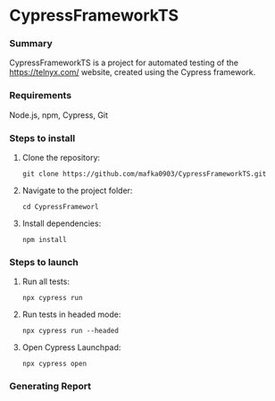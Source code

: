 # CypressFrameworkTS

### Summary

CypressFrameworkTS is a project for automated testing of the https://telnyx.com/ website, created using the Cypress framework.

### Requirements

Node.js,
npm,
Cypress,
Git

### Steps to install

1.  Clone the repository:

        git clone https://github.com/mafka0903/CypressFrameworkTS.git

2.  Navigate to the project folder:

        cd CypressFrameworl

3.  Install dependencies:

        npm install

### Steps to launch

1.  Run all tests:

        npx cypress run

2.  Run tests in headed mode:

        npx cypress run --headed

3.  Open Cypress Launchpad:

        npx cypress open

### Generating Report

